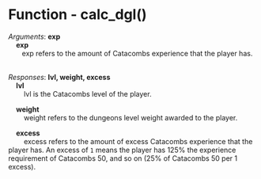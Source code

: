 # Function - calc_dgl()

*Arguments*: **exp**<br />
&nbsp;&nbsp;&nbsp;&nbsp;**exp**<br />
&nbsp;&nbsp;&nbsp;&nbsp;&nbsp;&nbsp;&nbsp;exp refers to the amount of Catacombs experience that the player has.

<br />*Responses*: **lvl, weight, excess**<br />
&nbsp;&nbsp;&nbsp;&nbsp;**lvl**<br />
&nbsp;&nbsp;&nbsp;&nbsp;&nbsp;&nbsp;&nbsp;&nbsp;lvl is the Catacombs level of the player.

&nbsp;&nbsp;&nbsp;&nbsp;**weight**<br />
&nbsp;&nbsp;&nbsp;&nbsp;&nbsp;&nbsp;&nbsp;&nbsp;weight refers to the dungeons level weight awarded to the player.

&nbsp;&nbsp;&nbsp;&nbsp;**excess**<br />
&nbsp;&nbsp;&nbsp;&nbsp;&nbsp;&nbsp;&nbsp;&nbsp;excess refers to the amount of excess Catacombs experience that the player has. An excess of `1` means the player has 125% the experience requirement of Catacombs 50, and so on (25% of Catacombs 50 per 1 excess).
